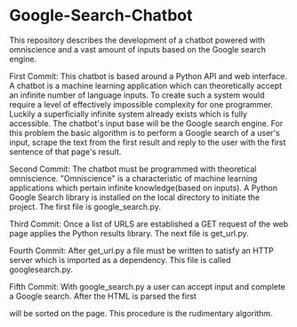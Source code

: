 # Google-Search-Chatbot
This repository describes the development of a chatbot powered with omniscience and a vast amount of inputs based on the Google search engine.

First Commit:
This chatbot is based around a Python API and web interface. A chatbot is a machine learning application which can theoretically accept an infinite number of language inputs. To create such a system would require a level of effectively impossible complexity for one programmer. Luckily a superficially infinite system already exists which is fully accessible. The chatbot's input base will be the Google search engine. For this problem the basic algorithm is to perform a Google search of a user's input, scrape the text from the first result and reply to the user with the first sentence of that page's result.

Second Commit:
The chatbot must be programmed with theoretical omniscience. "Omniscience" is a characteristic of machine learning applications which pertain infinite knowledge(based on inputs). A Python Google Search library is installed on the local directory to initiate the project. The first file is google_search.py.

Third Commit:
Once a list of URLS are established a GET request of the web page applies the Python results library. The next file is get_url.py.

Fourth Commit:
After get_url.py a file must be written to satisfy an HTTP server which is imported as a dependency. This file is called googlesearch.py.

Fifth Commit:
With google_search.py a user can accept input and complete a Google search. After the HTML is parsed the first <p> will be sorted on the page. This procedure is the rudimentary algorithm.

